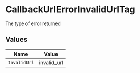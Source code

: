 # CallbackUrlErrorInvalidUrlTag

The type of error returned


## Values

| Name         | Value        |
| ------------ | ------------ |
| `InvalidUrl` | invalid_url  |